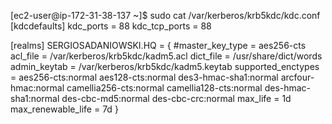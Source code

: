 [ec2-user@ip-172-31-38-137 ~]$ sudo cat /var/kerberos/krb5kdc/kdc.conf 
[kdcdefaults]
 kdc_ports = 88
 kdc_tcp_ports = 88

[realms]
 SERGIOSADANIOWSKI.HQ = {
  #master_key_type = aes256-cts
  acl_file = /var/kerberos/krb5kdc/kadm5.acl
  dict_file = /usr/share/dict/words
  admin_keytab = /var/kerberos/krb5kdc/kadm5.keytab
  supported_enctypes = aes256-cts:normal aes128-cts:normal des3-hmac-sha1:normal arcfour-hmac:normal camellia256-cts:normal camellia128-cts:normal des-hmac-sha1:normal des-cbc-md5:normal des-cbc-crc:normal
  max_life = 1d 
  max_renewable_life = 7d 
}
